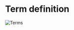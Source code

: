 # Term definition

![Terms](https://plantuml.com/plantuml/png/VP0nZiCW44LhECN89qcgtHJHDdk12Kni90pM3BY9SlV5YOc2rqf1mP_tqJmEaf1J7hqs7aMWE_wUEz0thKv1t_KhDIRcaBfbS8IfP1HwOi1d3au0uHfvH0ycXiHeKaOFJ1wJYq46Dm59mejtCf25567YE3jBIwrmVVR8SCdY0ec04C_Ea3GxB2zrMgbREVToNXCx4oSdD5BP4LP2DV6sqhTeluCuDepNIkqFuHGMxOVaP_0SvxfVfTuONxIhcbhlxKkLWY-EELZunc3BlOUdogOBaIiuL13t9HUyqMWiMknd8iOKkJ9gE_ZVcoA_VVGQFB031Pj7_mS0)